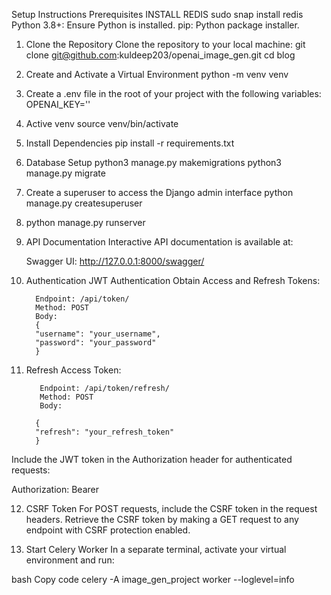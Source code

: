 Setup Instructions
Prerequisites
    INSTALL REDIS
        sudo snap install redis
    Python 3.8+: Ensure Python is installed.
    pip: Python package installer.

1. Clone the Repository
   Clone the repository to your local machine:
   git clone git@github.com:kuldeep203/openai_image_gen.git
   cd blog
2. Create and Activate a Virtual Environment
   python -m venv venv
3. Create a .env file in the root of your project with the following variables:
    OPENAI_KEY=''
4. Active venv
   source venv/bin/activate
5. Install Dependencies
   pip install -r requirements.txt
6. Database Setup
   python3 manage.py makemigrations
   python3 manage.py migrate
7. Create a superuser to access the Django admin interface
   python manage.py createsuperuser
8. python manage.py runserver
9. API Documentation
   Interactive API documentation is available at:

   Swagger UI: http://127.0.0.1:8000/swagger/

10. Authentication
   JWT Authentication
   Obtain Access and Refresh Tokens:

          Endpoint: /api/token/
          Method: POST
          Body:
          {
          "username": "your_username",
          "password": "your_password"
          }
11. Refresh Access Token:

           Endpoint: /api/token/refresh/
           Method: POST
           Body:

          {
          "refresh": "your_refresh_token"
          }

Include the JWT token in the Authorization header for authenticated requests:

Authorization: Bearer <your-access-token>

12. CSRF Token
    For POST requests, include the CSRF token in the request headers. Retrieve the CSRF token by making a GET request to
    any endpoint with CSRF protection enabled.


13. Start Celery Worker
In a separate terminal, activate your virtual environment and run:

bash
Copy code
celery -A image_gen_project worker --loglevel=info

